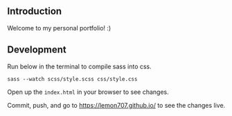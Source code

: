## Introduction

Welcome to my personal portfolio! :)

## Development
Run below in the terminal to compile sass into css.
```
sass --watch scss/style.scss css/style.css
```
Open up the `index.html` in your browser to see changes.

Commit, push, and go to https://lemon707.github.io/ to see the changes live.
